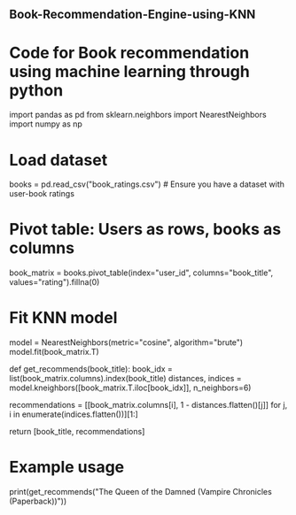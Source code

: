 ## Book-Recommendation-Engine-using-KNN
# Code for Book recommendation using machine learning through python 



import pandas as pd
from sklearn.neighbors import NearestNeighbors
import numpy as np

# Load dataset
books = pd.read_csv("book_ratings.csv")  # Ensure you have a dataset with user-book ratings

# Pivot table: Users as rows, books as columns
book_matrix = books.pivot_table(index="user_id", columns="book_title", values="rating").fillna(0)

# Fit KNN model
model = NearestNeighbors(metric="cosine", algorithm="brute")
model.fit(book_matrix.T)

def get_recommends(book_title):
    book_idx = list(book_matrix.columns).index(book_title)
    distances, indices = model.kneighbors([book_matrix.T.iloc[book_idx]], n_neighbors=6)

  recommendations = [[book_matrix.columns[i], 1 - distances.flatten()[j]] for j, i in enumerate(indices.flatten())][1:]
    
  return [book_title, recommendations]

# Example usage
print(get_recommends("The Queen of the Damned (Vampire Chronicles (Paperback))"))
